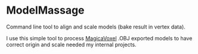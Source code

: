 # ModelMassage
Command line tool to align and scale models (bake result in vertex data).

I use this simple tool to process [MagicaVoxel](https://ephtracy.github.io/) .OBJ exported models to have correct origin and scale needed my internal projects.
